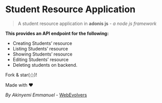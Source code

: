 # Student Resource Application

> A student resource application in **adonis js** - _*a node js framework*_

****This provides an API endpoint for the following:****

* Creating Students’ resource
* Listing Students’ resource
* Showing Students’ resource
* Editing Students’ resource
* Deleting students on backend.

Fork & star(&#x269D;)!

Made with &#x2764;

*By Akinyemi Emmanuel* - [WebEvolvers](https://webevolvers.com)
